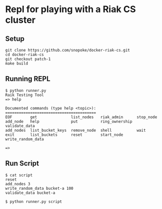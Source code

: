Repl for playing with a Riak CS cluster
=======================================

Setup
-----
```
git clone https://github.com/snopoke/docker-riak-cs.git
cd docker-riak-cs
git checkout patch-1
make build
```

Running REPL
------------
```
$ python runner.py
Raik Testing Tool
=> help

Documented commands (type help <topic>):
========================================
EOF        get               list_nodes   riak_admin      stop_node        
add_node   help              put          ring_ownership  validate_data    
add_nodes  list_bucket_keys  remove_node  shell           wait             
exit       list_buckets      reset        start_node      write_random_data

=> 
```

Run Script
----------
```
$ cat script
reset
add_nodes 3
write_random_data bucket-a 100
validate_data bucket-a

$ python runner.py script
```
